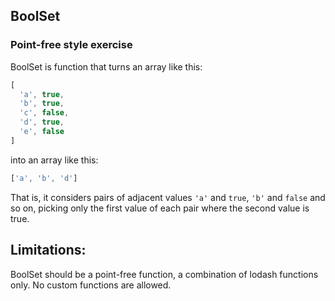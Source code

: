 ## BoolSet
### Point-free style exercise

BoolSet is function that turns an array like this:

```js
[
  'a', true,
  'b', true,
  'c', false,
  'd', true,
  'e', false
]
```

into an array like this:

```js
['a', 'b', 'd']
```

That is, it considers pairs of adjacent values `'a'` and `true`, `'b'` and `false` and so on, picking only the first value of each pair where the second value is true.

## Limitations:
BoolSet should be a point-free function, a combination of lodash functions only.
No custom functions are allowed.


